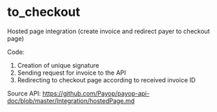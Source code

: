 # to_checkout
Hosted page integration (create invoice and redirect payer to checkout page)

Code:
1. Creation of unique signature
2. Sending request for invoice to the API
3. Redirecting to checkout page according to received invoice ID

Source API: https://github.com/Payop/payop-api-doc/blob/master/Integration/hostedPage.md
